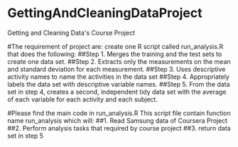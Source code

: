 # GettingAndCleaningDataProject
Getting and Cleaning Data's Course Project

#The requirement of project are:
create one R script called run_analysis.R that does the following: 
##Step 1. Merges the training and the test sets to create one data set.
##Step 2. Extracts only the measurements on the mean and standard deviation for each measurement. 
##Step 3. Uses descriptive activity names to name the activities in the data set
##Step 4. Appropriately labels the data set with descriptive variable names. 
##Step 5. From the data set in step 4, creates a second, independent tidy data set with the average of each variable for each activity and each subject.



#Please find the main code in run_analysis.R
This script file contain function name run_analysis which will:
##1. Read Samsung data of Coursera Project
##2. Perform analysis tasks that required by course project
##3. return data set in step 5
